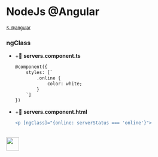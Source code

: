 # NodeJs @Angular

<sub>[:arrow_upper_left: @angular](readme.md) <sub>


### ngClass

- +:page_facing_up: **servers.component.ts**
    ```diff
    @component({
        styles: [`
            .online {
                color: white;
            }
        `]
    })

    ```

- +:page_facing_up: **servers.component.html**
    ```diff
    <p [ngClass]="{online: serverStatus === 'online'}">
    ```

<sub></sub>
---
<image src="../img/icon.svg" width="34px" height="36px"/>

<br/>&nbsp;